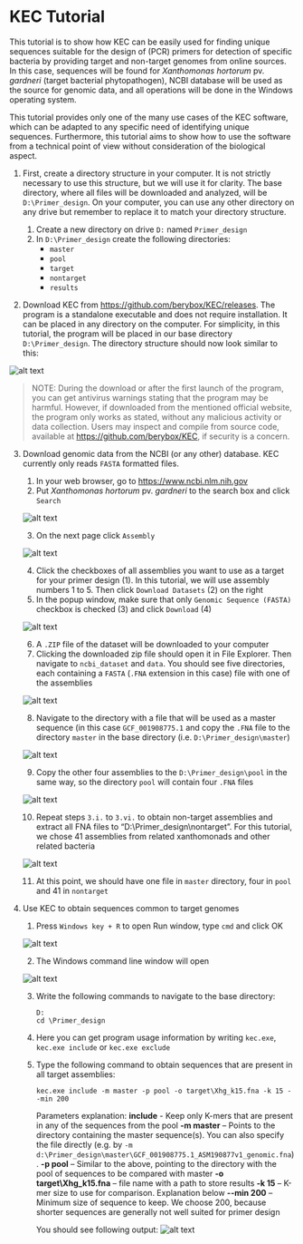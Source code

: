 # KEC Tutorial

This tutorial is to show how KEC can be easily used for finding unique sequences suitable for the design of (PCR) primers for detection of specific bacteria by providing target and non-target genomes from online sources. In this case, sequences will be found for *Xanthomonas hortorum* pv. *gardneri* (target bacterial phytopathogen), NCBI database will be used as the source for genomic data, and all operations will be done in the Windows operating system. 

This tutorial provides only one of the many use cases of the KEC software, which can be adapted to any specific need of identifying unique sequences. Furthermore, this tutorial aims to show how to use the software from a technical point of view without consideration of the biological aspect.

1. First, create a directory structure in your computer. It is not strictly necessary to use this structure, but we will use it for clarity. The base directory, where all files will be downloaded and analyzed, will be   `D:\Primer_design`. On your computer, you can use any other directory on any drive but remember to replace it to match your directory structure.
    1. Create a new directory on drive `D:` named `Primer_design`
    2. In `D:\Primer_design` create the following directories:
        - `master`
        - `pool`
        - `target`
        - `nontarget`
        - `results`

2. Download KEC from <https://github.com/berybox/KEC/releases>. The program is a standalone executable and does not require installation. It can be placed in any directory on the computer. For simplicity, in this tutorial, the program will be placed in our base directory `D:\Primer_design`. The directory structure should now look similar to this:

 ![alt text](./assets/tutorial_fig01.png "Suggested directory structure")

> NOTE: During the download or after the first launch of the program, you can get antivirus warnings stating that the program may be harmful. However, if downloaded from the mentioned official website, the program only works as stated, without any malicious activity or data collection. Users may inspect and compile from source code, available at <https://github.com/berybox/KEC>, if security is a concern.

3. Download genomic data from the NCBI (or any other) database. KEC currently only reads `FASTA` formatted files.
    1. In your web browser, go to <https://www.ncbi.nlm.nih.gov>
    2. Put *Xanthomonas hortorum* pv. *gardneri* to the search box and click `Search` 
    
    ![alt text](./assets/tutorial_fig02.png "NCBI database search")

    3. On the next page click `Assembly`
    
    ![alt text](./assets/tutorial_fig03.png "NCBI database search")
    
    4. Click the checkboxes of all assemblies you want to use as a target for your primer design (1). In this tutorial, we will use assembly numbers 1 to 5. Then click `Download Datasets` (2) on the right
    5. In the popup window, make sure that only `Genomic Sequence (FASTA)` checkbox is checked (3) and click `Download` (4) 
    
    ![alt text](./assets/tutorial_fig04.png "NCBI database search")
    
    6. A `.ZIP` file of the dataset will be downloaded to your computer
    7. Clicking the downloaded zip file should open it in File Explorer. Then navigate to `ncbi_dataset` and `data`. You should see five directories, each containing a `FASTA` (`.FNA` extension in this case) file with one of the assemblies 
    
    ![alt text](./assets/tutorial_fig05.png "Downloaded assemblies")
    
    8. Navigate to the directory with a file that will be used as a master sequence (in this case `GCF_001908775.1` and copy the `.FNA` file to the directory `master` in the base directory (i.e. `D:\Primer_design\master`) 
    
    ![alt text](./assets/tutorial_fig06.png "Copy assembly")
    
    9. Copy the other four assemblies to the `D:\Primer_design\pool` in the same way, so the directory `pool` will contain four `.FNA` files 
    
    ![alt text](./assets/tutorial_fig07.png "Pool directory content")

    10. Repeat steps `3.i.` to `3.vi.` to obtain non-target assemblies and extract all FNA files to “D:\Primer_design\nontarget”. For this tutorial, we chose 41 assemblies from related xanthomonads and other related bacteria
    
    ![alt text](./assets/tutorial_fig08.png "Non-target directory content")

    11. At this point, we should have one file in `master` directory, four in `pool` and 41 in `nontarget`

4. Use KEC to obtain sequences common to target genomes
    1. Press `Windows key + R` to open Run window, type `cmd` and click OK

    ![alt text](./assets/tutorial_fig09.png "Windows RUN window")

    2. The Windows command line window will open

    ![alt text](./assets/tutorial_fig10.png "Windows command line")

    3. Write the following commands to navigate to the base directory:
        ```
        D:
        cd \Primer_design
        ```
    4. Here you can get program usage information by writing `kec.exe`, `kec.exe include` or `kec.exe exclude`
    5. Type the following command to obtain sequences that are present in all target assemblies:
        ```
        kec.exe include -m master -p pool -o target\Xhg_k15.fna -k 15 --min 200
        ```
        Parameters explanation:
        **include** - Keep only K-mers that are present in any of the sequences from the pool
        **-m master** – Points to the directory containing the master sequence(s). You can also specify the file directly (e.g. by `-m d:\Primer_design\master\GCF_001908775.1_ASM190877v1_genomic.fna`).
        **-p pool** – Similar to the above, pointing to the directory with the pool of sequences to be compared with master
        **-o target\Xhg_k15.fna** – file name with a path to store results
        **-k 15** – K-mer size to use for comparison. Explanation below
        **--min 200** – Minimum size of sequence to keep. We choose 200, because shorter sequences are generally not well suited for primer design

        You should see following output:
    ![alt text](./assets/tutorial_fig11.png "KEC include output")


